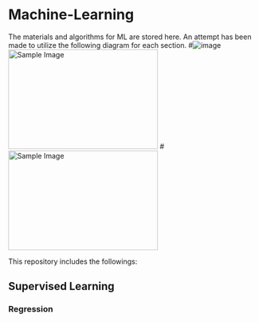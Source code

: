 # Machine-Learning
The materials and algorithms for ML are stored here.
An attempt has been made to utilize the following diagram for each section.
#![image](https://github.com/user-attachments/assets/38a31ddc-d52a-4223-a9e1-a1ea845fde6a)
<img src="https://github.com/user-attachments/assets/38a31ddc-d52a-4223-a9e1-a1ea845fde6a" alt="Sample Image" width="300" height="200">
#<img src="https://example.com/image.png" alt="Sample Image" width="300" height="200">


This repository includes the followings:
## Supervised Learning
### Regression
